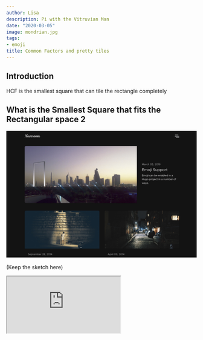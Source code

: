 ```yaml
---
author: Lisa
description: Pi with the Vitruvian Man
date: "2020-03-05"
image: mondrian.jpg
tags:
- emoji
title: Common Factors and pretty tiles
---
```


## Introduction

HCF is the smallest square that can tile the rectangle completely
## What is the Smallest Square that fits the Rectangular space 2

![Try 2](static\images\screenshot-dark.png "Untiled square")

(Keep the sketch here)

<iframe src="https://editor.p5js.org/lisa-pinto/full/7Ge_aRVU_"></iframe>